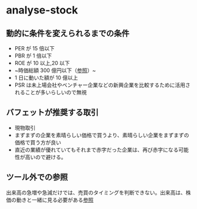 # analyse-stock

## 動的に条件を変えられるまでの条件

- PER が 15 倍以下
- PBR が 1 倍以下
- ROE が 10 以上,20 以下
- ~時価総額 300 億円以下（[参照](https://diamond.jp/articles/-/223365)）~
- 1 日に動いた額が 10 億以上
- PSR は未上場会社やベンチャー企業などの新興企業を比較するために活用されることが多いらしいので無視

## バフェットが推奨する取引

- 現物取引
- まずまずの企業を素晴らしい価格で買うより、素晴らしい企業をまずまずの価格で買う方が良い
- 直近の業績が優れていてもそれまで赤字だった企業は、再び赤字になる可能性が高いので避ける。

## ツール外での参照

出来高の急増や急減だけでは、売買のタイミングを判断できない。出来高は、株価の動きと一緒に見る必要がある[参照](https://diamond.jp/zai/articles/-/150879)
